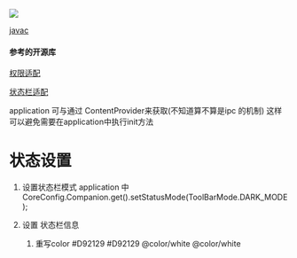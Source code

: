 [![](https://jitpack.io/v/huangqiqiang/CoreApp.svg)](https://jitpack.io/#huangqiqiang/CoreApp)

[javac](https://javadoc.jitpack.io/com/github/huangqiqiang/CoreApp/1.0.52/javadoc/)

#### 参考的开源库

[权限适配](https://github.com/soulqw/SoulPermission)

[状态栏适配]( https://github.com/gyf-dev/ImmersionBar)

application 可与通过 ContentProvider来获取(不知道算不算是ipc 的机制)
这样可以避免需要在application中执行init方法

# 状态设置

1. 设置状态栏模式 application 中 CoreConfig.Companion.get().setStatusMode(ToolBarMode.DARK_MODE);

2. 设置 状态栏信息

    1. 重写color
       <color name="toolbar_status_color">#D92129</color>
       <color name="toolbar_bg_color">#D92129</color>
       <color name="toolbar_status_left_image_color">@color/white</color>
       <color name="toolbar_text_color">@color/white</color>
